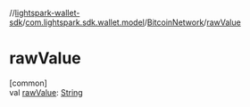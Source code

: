 //[lightspark-wallet-sdk](../../../index.md)/[com.lightspark.sdk.wallet.model](../index.md)/[BitcoinNetwork](index.md)/[rawValue](raw-value.md)

# rawValue

[common]\
val [rawValue](raw-value.md): [String](https://kotlinlang.org/api/latest/jvm/stdlib/kotlin/-string/index.html)
